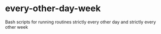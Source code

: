 # every-other-day-week
Bash scripts for running routines strictly every other day and strictly every other week
